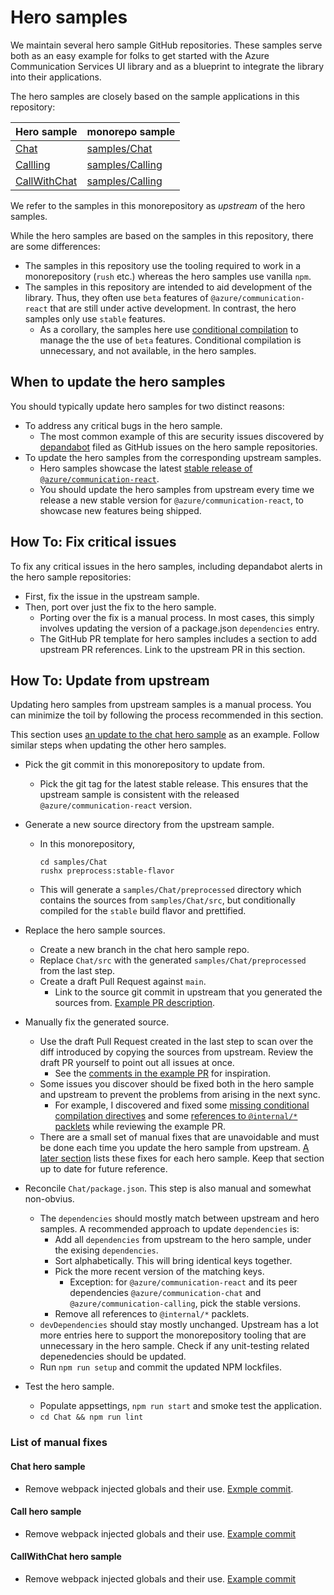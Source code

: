 # Hero samples

We maintain several hero sample GitHub repositories. These samples serve both as an easy example for folks to get started with the Azure Communication Services UI library and as a blueprint to integrate the library into their applications.

The hero samples are closely based on the sample applications in this repository:

| Hero sample                        | monorepo sample                         |
| --                                 | --                                      |
| [Chat][hero-chat]                  | [samples/Chat][samples-chat]            |
| [Callling][hero-calling]           | [samples/Calling][samples-calling]      |
| [CallWithChat][hero-callwithchat]  | [samples/Calling][samples-callwithchat] |

We refer to the samples in this monorepository as _upstream_ of the hero samples.

While the hero samples are based on the samples in this repository, there are some differences:

- The samples in this repository use the tooling required to work in a monorepository (`rush` etc.) whereas the hero samples use vanilla `npm`.
- The samples in this repository are intended to aid development of the library. Thus, they often use `beta` features of `@azure/communication-react` that are still under active development. In contrast, the hero samples only use `stable` features.
  - As a corollary, the samples here use [conditional compilation](../references/beta-only-features.md) to manage the the use of `beta` features. Conditional compilation is unnecessary, and not available, in the hero samples.

[hero-chat]: https://github.com/Azure-Samples/communication-services-web-chat-hero
[hero-calling]: https://github.com/Azure-Samples/communication-services-web-calling-hero
[hero-callwithchat]: https://github.com/Azure-Samples/communication-services-web-callwithchat-hero
[samples-chat]: ../../samples/Chat/
[samples-calling]: ../../samples/Calling/
[samples-callwithchat]: ../../samples/CallWithChat/

## When to update the hero samples

You should typically update hero samples for two distinct reasons:

- To address any critical bugs in the hero sample.
  - The most common example of this are security issues discovered by [depandabot](https://github.com/dependabot) filed as GitHub issues on the hero sample repositories.
- To update the hero samples from the corresponding upstream samples.
  - Hero samples showcase the latest [stable release of `@azure/communication-react`](https://www.npmjs.com/package/@azure/communication-react).
  - You should update the hero samples from upstream every time we release a new stable version for `@azure/communication-react`, to showcase new features being shipped.


## How To: Fix critical issues

To fix any critical issues in the hero samples, including depandabot alerts in the hero sample repositories:

- First, fix the issue in the upstream sample.
- Then, port over just the fix to the hero sample.
  - Porting over the fix is a manual process. In most cases, this simply involves updating the version of a package.json `dependencies` entry.
  - The GitHub PR template for hero samples includes a section to add upstream PR references. Link to the upstream PR in this section.


## How To: Update from upstream

Updating hero samples from upstream samples is a manual process. You can minimize the toil by following the process recommended in this section.

This section uses [an update to the chat hero sample](https://github.com/Azure-Samples/communication-services-web-chat-hero/pull/69) as an example. Follow similar steps when updating the other hero samples.

- Pick the git commit in this monorepository to update from.
  - Pick the git tag for the latest stable release. This ensures that the upstream sample is consistent with the released `@azure/communication-react` version.

- Generate a new source directory from the upstream sample.
  - In this monorepository,
    ```
    cd samples/Chat
    rushx preprocess:stable-flavor
    ```
  - This will generate a `samples/Chat/preprocessed` directory which contains the sources from `samples/Chat/src`, but conditionally compiled for the `stable` build flavor and prettified.

- Replace the hero sample sources.
  - Create a new branch in the chat hero sample repo.
  - Replace `Chat/src` with the generated `samples/Chat/preprocessed` from the last step.
  - Create a draft Pull Request against `main`.
    - Link to the source git commit in upstream that you generated the sources from. [Example PR description](https://github.com/Azure-Samples/communication-services-web-chat-hero/pull/69).

- Manually fix the generated source.
  - Use the draft Pull Request created in the last step to scan over the diff introduced by copying the sources from upstream. Review the draft PR yourself to point out all issues at once.
    - See the [comments in the example PR]((https://github.com/Azure-Samples/communication-services-web-chat-hero/pull/69)) for inspiration.
  - Some issues you discover should be fixed both in the hero sample and upstream to prevent the problems from arising in the next sync.
    - For example, I discovered and fixed some [missing conditional compilation directives](https://github.com/Azure/communication-ui-library/pull/2132) and some [references to `@internal/*` packlets](https://github.com/Azure/communication-ui-library/pull/2133) while reviewing the example PR.
  - There are a small set of manual fixes that are unavoidable and must be done each time you update the hero sample from upstream. [A later section](#list-of-manual-fixes) lists these fixes for each hero sample. Keep that section up to date for future reference.

- Reconcile `Chat/package.json`. This step is also manual and somewhat non-obvius.
  - The `dependencies` should mostly match between upstream and hero samples. A recommended approach to update `dependencies` is:
    - Add all `dependencies` from upstream to the hero sample, under the exising `dependencies`.
    - Sort alphabetically. This will bring identical keys together.
    - Pick the more recent version of the matching keys.
      - Exception: for `@azure/communication-react` and its peer dependencies `@azure/communication-chat` and `@azure/communication-calling`, pick the stable versions.
    - Remove all references to `@internal/*` packlets.
  - `devDependencies` should stay mostly unchanged. Upstream has a lot more entries here to support the monorepository tooling that are unnecessary in the hero sample. Check if any unit-testing related depenedencies should be updated.
  - Run `npm run setup` and commit the updated NPM lockfiles.

- Test the hero sample.
  - Populate appsettings, `npm run start` and smoke test the application.
  - `cd Chat && npm run lint`


### List of manual fixes

#### Chat hero sample

- Remove webpack injected globals and their use. [Exmple commit](https://github.com/Azure-Samples/communication-services-web-chat-hero/pull/69/commits/428bebd38de26678ecdede16051bcd309e4cadff).

#### Call hero sample

- Remove webpack injected globals and their use. [Example commit](https://github.com/Azure-Samples/communication-services-web-calling-hero/pull/154/commits/6d3a2854bdef06bc8304d6c11ad086facb8c4286)

#### CallWithChat hero sample

- Remove webpack injected globals and their use. [Example commit](https://github.com/Azure-Samples/communication-services-web-callwithchat-hero/commit/96dc314d7636a4467ba9df2f2194508186c4f64e)
